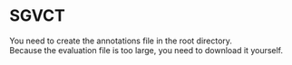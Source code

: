# SGVCT

 You need to create the annotations file in the root directory. <br/>
 Because the evaluation file is too large, you need to download it yourself.
